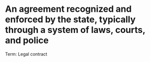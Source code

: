# An agreement recognized and enforced by the state, typically through a system of laws, courts, and police

Term: Legal contract